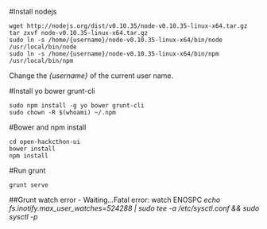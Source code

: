 #Install nodejs
```shell
wget http://nodejs.org/dist/v0.10.35/node-v0.10.35-linux-x64.tar.gz
tar zxvf node-v0.10.35-linux-x64.tar.gz
sudo ln -s /home/{username}/node-v0.10.35-linux-x64/bin/node /usr/local/bin/node
sudo ln -s /home/{username}/node-v0.10.35-linux-x64/bin/npm /usr/local/bin/npm
```
Change the _{username}_ of the current user name.

#Install yo bower grunt-cli 
```shell
sudo npm install -g yo bower grunt-cli
sudo chown -R $(whoami) ~/.npm
```

#Bower and npm install
```shell
cd open-hackcthon-ui
bower install
npm install 
```
#Run grunt
```shell
grunt serve
```

##Grunt watch error - Waiting…Fatal error: watch ENOSPC
*echo fs.inotify.max_user_watches=524288 | sudo tee -a /etc/sysctl.conf && sudo sysctl -p*
